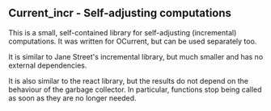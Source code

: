 ## Current_incr - Self-adjusting computations

This is a small, self-contained library for self-adjusting (incremental) computations.
It was written for OCurrent, but can be used separately too.

It is similar to Jane Street's incremental library, but much smaller and
has no external dependencies.

It is also similar to the react library, but the results do not depend on the
behaviour of the garbage collector. In particular, functions stop being called
as soon as they are no longer needed.
